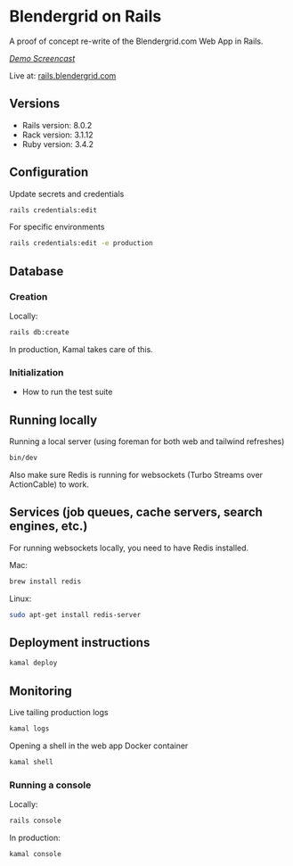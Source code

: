 # Blendergrid on Rails

A proof of concept re-write of the Blendergrid.com Web App in Rails.

[*Demo Screencast*](https://vimeo.com/1080902705/f13f9968d7?share=copy)

Live at: [rails.blendergrid.com](https://rails.blendergrid.com)

## Versions

- Rails version: 8.0.2
- Rack version: 3.1.12
- Ruby version: 3.4.2

## Configuration

Update secrets and credentials
```bash
rails credentials:edit 
```

For specific environments
```bash
rails credentials:edit -e production
```

## Database

### Creation

Locally:
```bash
rails db:create
```

In production, Kamal takes care of this.

### Initialization

* How to run the test suite

## Running locally

Running a local server (using foreman for both web and tailwind refreshes)

```bash
bin/dev
```

Also make sure Redis is running for websockets (Turbo Streams over ActionCable) to work.

## Services (job queues, cache servers, search engines, etc.)

For running websockets locally, you need to have Redis installed.

Mac:
```bash
brew install redis
```

Linux:
```bash
sudo apt-get install redis-server
```

## Deployment instructions

```bash
kamal deploy
```

## Monitoring

Live tailing production logs
```bash
kamal logs
```

Opening a shell in the web app Docker container
```bash
kamal shell
```

### Running a console

Locally:
```bash
rails console
```

In production:
```bash
kamal console
```

